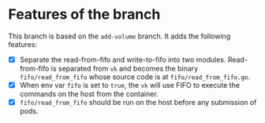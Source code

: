 # Features of the branch
This branch is based on the `add-volume` branch. It adds the following features:
- [x] Separate the read-from-fifo and write-to-fifo into two modules. Read-from-fifo is separated from `vk` and becomes the binary `fifo/read_from_fifo` whose source code is at `fifo/read_from_fifo.go`.
- [x] When env var `fifo` is set to `true`, the `vk` will use FIFO to execute the commands on the host from the container.
- [x] `fifo/read_from_fifo` should be run on the host before any submission of pods.